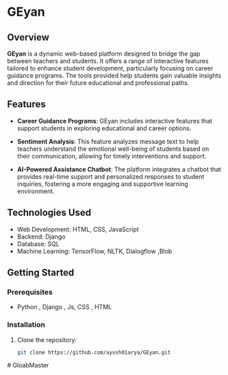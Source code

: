# GEyan

## Overview
**GEyan** is a dynamic web-based platform designed to bridge the gap between teachers and students. It offers a range of interactive features tailored to enhance student development, particularly focusing on career guidance programs. The tools provided help students gain valuable insights and direction for their future educational and professional paths.

## Features

- **Career Guidance Programs**: GEyan includes interactive features that support students in exploring educational and career options.
  
- **Sentiment Analysis**: This feature analyzes message text to help teachers understand the emotional well-being of students based on their communication, allowing for timely interventions and support.

- **AI-Powered Assistance Chatbot**: The platform integrates a chatbot that provides real-time support and personalized responses to student inquiries, fostering a more engaging and supportive learning environment.

## Technologies Used
- Web Development: HTML, CSS, JavaScript
- Backend: Django
- Database:  SQL
- Machine Learning:  TensorFlow, NLTK, Dialogflow ,Blob 

## Getting Started

### Prerequisites
- Python , Django , Js, CSS , HTML

### Installation
1. Clone the repository:
   ```bash
   git clone https://github.com/ayush01arya/GEyan.git
#   G l o a b M a s t e r  
 